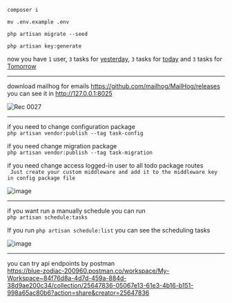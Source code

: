 ```composer i```

```mv .env.example .env```

```php artisan migrate --seed```

```php artisan key:generate```

now you have `1` user, `3` tasks for <ins>yesterday</ins>, `3` tasks for <ins>today</ins> and `3` tasks for <ins>Tomorrow</ins>

<hr/>

download mailhog for emails https://github.com/mailhog/MailHog/releases <br/>
you can see it in http://127.0.0.1:8025 <br/>

![Rec 0027](https://github.com/alisalehi1380/todo-package/assets/111766206/48b1a364-fb54-4787-a080-b66d051e876f)

<hr/>

if you need to change configuration package <br/>
```php artisan vendor:publish --tag task-config```

if you need change migration package <br/>
```php artisan vendor:publish --tag task-migration```

if you need change access logged-in user to all todo package routes <br/>
``` Just create your custom middleware and add it to the middleware key in config package file``` </br>

![image](https://github.com/alisalehi1380/todo-package/assets/111766206/feab48d8-bfe0-49fe-aad1-a187c187ff8c)


<hr/>

if you want run a manually schedule you can run <br/>
``` php artisan schedule:tasks ```

If you run ``` php artisan schedule:list ``` you can see the scheduling tasks <br/>

![image](https://github.com/alisalehi1380/todo-package/assets/111766206/c1252d85-9cc5-44b0-bb6f-5f49fcfca701)

<hr/>

you can try api endpoints by postman </br>
https://blue-zodiac-200960.postman.co/workspace/My-Workspace~84f76d8a-4d7d-459a-884d-38d9ae200c34/collection/25647836-05067e13-61e3-4b16-b151-998a65ac80b6?action=share&creator=25647836



